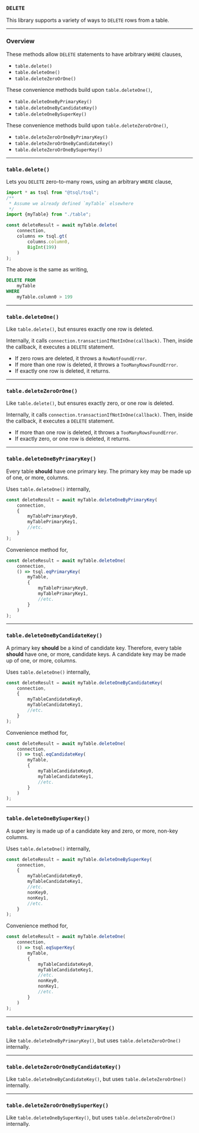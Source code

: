 ### `DELETE`

This library supports a variety of ways to `DELETE` rows from a table.

-----

### Overview

These methods allow `DELETE` statements to have arbitrary `WHERE` clauses,
+ `table.delete()`
+ `table.deleteOne()`
+ `table.deleteZeroOrOne()`

These convenience methods build upon `table.deleteOne()`,
+ `table.deleteOneByPrimaryKey()`
+ `table.deleteOneByCandidateKey()`
+ `table.deleteOneBySuperKey()`

These convenience methods build upon `table.deleteZeroOrOne()`,
+ `table.deleteZeroOrOneByPrimaryKey()`
+ `table.deleteZeroOrOneByCandidateKey()`
+ `table.deleteZeroOrOneBySuperKey()`

-----

### `table.delete()`

Lets you `DELETE` zero-to-many rows, using an arbitrary `WHERE` clause,
```ts
import * as tsql from "@tsql/tsql";
/**
 * Assume we already defined `myTable` elsewhere
 */
import {myTable} from "./table";

const deleteResult = await myTable.delete(
    connection,
    columns => tsql.gt(
        columns.column0,
        BigInt(199)
    )
);
```

The above is the same as writing,
```sql
DELETE FROM
    myTable
WHERE
    myTable.column0 > 199
```

-----

### `table.deleteOne()`

Like `table.delete()`, but ensures exactly one row is deleted.

Internally, it calls `connection.transactionIfNotInOne(callback)`.
Then, inside the callback, it executes a `DELETE` statement.

+ If zero rows are deleted, it throws a `RowNotFoundError`.
+ If more than one row is deleted, it throws a `TooManyRowsFoundError`.
+ If exactly one row is deleted, it returns.

-----

### `table.deleteZeroOrOne()`

Like `table.delete()`, but ensures exactly zero, or one row is deleted.

Internally, it calls `connection.transactionIfNotInOne(callback)`.
Then, inside the callback, it executes a `DELETE` statement.

+ If more than one row is deleted, it throws a `TooManyRowsFoundError`.
+ If exactly zero, or one row is deleted, it returns.

-----

### `table.deleteOneByPrimaryKey()`

Every table **should** have one primary key.
The primary key may be made up of one, or more, columns.

Uses `table.deleteOne()` internally,
```ts
const deleteResult = await myTable.deleteOneByPrimaryKey(
    connection,
    {
        myTablePrimaryKey0,
        myTablePrimaryKey1,
        //etc.
    }
);
```

Convenience method for,
```ts
const deleteResult = await myTable.deleteOne(
    connection,
    () => tsql.eqPrimaryKey(
        myTable,
        {
            myTablePrimaryKey0,
            myTablePrimaryKey1,
            //etc.
        }
    )
);
```

-----

### `table.deleteOneByCandidateKey()`

A primary key **should** be a kind of candidate key.
Therefore, every table **should** have one, or more, candidate keys.
A candidate key may be made up of one, or more, columns.

Uses `table.deleteOne()` internally,
```ts
const deleteResult = await myTable.deleteOneByCandidateKey(
    connection,
    {
        myTableCandidateKey0,
        myTableCandidateKey1,
        //etc.
    }
);
```

Convenience method for,
```ts
const deleteResult = await myTable.deleteOne(
    connection,
    () => tsql.eqCandidateKey(
        myTable,
        {
            myTableCandidateKey0,
            myTableCandidateKey1,
            //etc.
        }
    )
);
```

-----

### `table.deleteOneBySuperKey()`

A super key is made up of a candidate key and zero, or more, non-key columns.

Uses `table.deleteOne()` internally,
```ts
const deleteResult = await myTable.deleteOneBySuperKey(
    connection,
    {
        myTableCandidateKey0,
        myTableCandidateKey1,
        //etc.
        nonKey0,
        nonKey1,
        //etc.
    }
);
```

Convenience method for,
```ts
const deleteResult = await myTable.deleteOne(
    connection,
    () => tsql.eqSuperKey(
        myTable,
        {
            myTableCandidateKey0,
            myTableCandidateKey1,
            //etc.
            nonKey0,
            nonKey1,
            //etc.
        }
    )
);
```

-----

### `table.deleteZeroOrOneByPrimaryKey()`

Like `table.deleteOneByPrimaryKey()`, but uses `table.deleteZeroOrOne()` internally.

-----

### `table.deleteZeroOrOneByCandidateKey()`

Like `table.deleteOneByCandidateKey()`, but uses `table.deleteZeroOrOne()` internally.

-----

### `table.deleteZeroOrOneBySuperKey()`

Like `table.deleteOneBySuperKey()`, but uses `table.deleteZeroOrOne()` internally.
